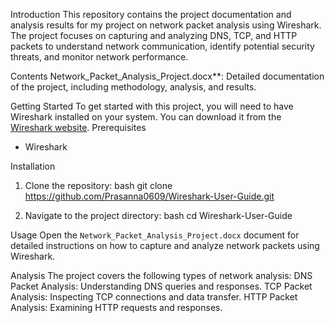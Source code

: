 Introduction
This repository contains the project documentation and analysis results for my project on network packet analysis using Wireshark. The project focuses on capturing and analyzing DNS, TCP, and HTTP packets to understand network communication, identify potential security threats, and monitor network performance.

Contents
Network_Packet_Analysis_Project.docx**: Detailed documentation of the project, including methodology, analysis, and results.

Getting Started
To get started with this project, you will need to have Wireshark installed on your system. You can download it from the [Wireshark website](https://www.wireshark.org/download.html).
Prerequisites
- Wireshark

 Installation
1. Clone the repository:
   bash
   git clone https://github.com/Prasanna0609/Wireshark-User-Guide.git
   
2. Navigate to the project directory:
   bash
   cd Wireshark-User-Guide
   

Usage
Open the `Network_Packet_Analysis_Project.docx` document for detailed instructions on how to capture and analyze network packets using Wireshark.

Analysis
The project covers the following types of network analysis:
DNS Packet Analysis: Understanding DNS queries and responses.
TCP Packet Analysis: Inspecting TCP connections and data transfer.
HTTP Packet Analysis: Examining HTTP requests and responses.
